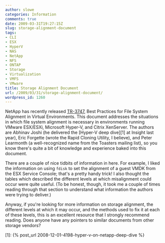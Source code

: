 ```yaml
---
author: slowe
categories: Information
comments: true
date: 2009-03-31T19:27:15Z
slug: storage-alignment-document
tags:
- CLI
- ESX
- HyperV
- NAS
- NetApp
- NFS
- ONTAP
- Storage
- Virtualization
- VMFS
- VMware
title: Storage Alignment Document
url: /2009/03/31/storage-alignment-document/
wordpress_id: 1260
---
```


NetApp has recently released [TR-3747](http://media.netapp.com/documents/tr-3747.pdf), Best Practices for File System Alignment in Virtual Environments. This document addresses the situations in which file system alignment is necessary in environments running VMware ESX/ESXi, Microsoft Hyper-V, and Citrix XenServer. The authors are Abhinav Joshi (he delivered the [Hyper-V deep dive][1] at Insight last year), Eric Forgette (wrote the Rapid Cloning Utility, I believe), and Peter Learmonth (a well-recognized name from the Toasters mailing list), so you know there's quite a bit of knowledge and experience baked into this document.

There are a couple of nice tidbits of information in here. For example, I liked the information on using `fdisk` to set the alignment of a guest VMDK from the ESX Service Console; that's a pretty handy trick! I also thought the tables which described the different levels at which misalignment could occur were quite useful. (To be honest, though, it took me a couple of times reading through that section to understand what information the authors were trying to deliver.)

Anyway, if you're looking for more information on storage alignment, the different levels at which it may occur, and the methods used to fix it at each of these levels, this is an excellent resource that I strongly recommend reading. Does anyone have any pointers to similar documents from other storage vendors?

[1]: {% post_url 2008-12-01-4198-hyper-v-on-netapp-deep-dive %}

